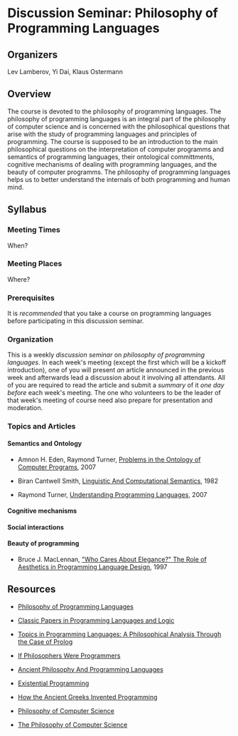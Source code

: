 # Discussion Seminar: Philosophy of Programming Languages

## Organizers

Lev Lamberov, Yi Dai, Klaus Ostermann

## Overview

The course is devoted to the philosophy of programming languages. The philosophy of programming languages is an integral part of the philosophy of computer science and is concerned with the philosophical questions that arise with the study of programming languages and principles of programming. The course is supposed to be an introduction to the main philosophical questions on the interpretation of computer programms and semantics of programming languages, their ontological committments, cognitive mechanisms of dealing with programming languages, and the beauty of computer programms. The philosophy of programming languages helps us to better understand the internals of both programming and human mind.

## Syllabus

### Meeting Times

When?

### Meeting Places

Where?

### Prerequisites

It is _recommended_ that you take a course on programming languages before
participating in this discussion seminar.

### Organization

This is a weekly _discussion seminar_ on _philosophy of programming
languages_.  In each week's meeting (except the first which will be a kickoff
introduction), one of you will present _an_ article announced in the previous
week and afterwards lead a discussion about it involving all attendants.  All
of you are required to read the article and submit a _summary_ of it _one day
before_ each week's meeting.  The one who volunteers to be the leader of that
week's meeting of course need also prepare for presentation and moderation.

### Topics and Articles

#### Semantics and Ontology

- Amnon H. Eden, Raymond Turner, [Problems in the Ontology of Computer
  Programs](http://www.eden-study.org/articles/2007/problems-ontology-programs_ao.pdf),
  2007

- Biran Cantwell Smith, [Linguistic And Computational
  Semantics](http://citeseerx.ist.psu.edu/viewdoc/download;jsessionid=E4BA8A64DD1DE5D80A58ED3D3EB5992F?doi=10.1.1.14.8886&rep=rep1&type=pdf),
  1982

- Raymond Turner, [Understanding Programming
  Languages](http://cswww.essex.ac.uk/staff/turnr/Mypapers/understanding-programming-languages.pdf),
  2007

#### Cognitive mechanisms

#### Social interactions

#### Beauty of programming

- Bruce J. MacLennan, ["Who Cares About Elegance?" The Role of Aesthetics in
  Programming Language
  Design](http://citeseerx.ist.psu.edu/viewdoc/download?doi=10.1.1.52.7855&rep=rep1&type=pdf),
  1997

## Resources

- [Philosophy of Programming Languages](http://pcs.essex.ac.uk/pls.html)

- [Classic Papers in Programming Languages and
  Logic](http://www.cs.cmu.edu/~crary/819-f09/)

- [Topics in Programming Languages: A Philosophical Analysis Through the Case
  of
  Prolog](http://www.chartridgebooksoxford.com/index.php/current-titles?id=40)

- [If Philosophers Were
  Programmers](http://developeronline.blogspot.de/2009/04/if-philosophers-were-programmers.html)

- [Ancient Philosophy And Programming
  Languages](http://www.perlmonks.org/?node_id=349593)

- [Existential Programming](http://www.existentialprogramming.com/)

- [How the Ancient Greeks Invented
  Programming](http://www.infoq.com/presentations/Philosophy-Programming)

- [Philosophy of Computer Science](http://pcs.essex.ac.uk/index.html)

- [The Philosophy of Computer
  Science](http://plato.stanford.edu/entries/computer-science/)
